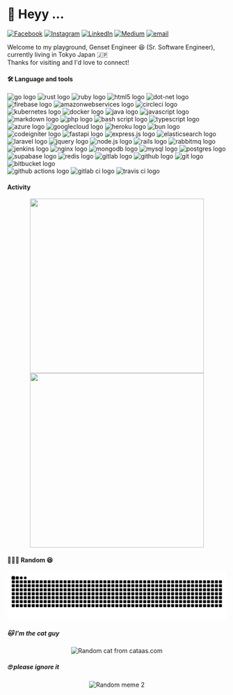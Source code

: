 # 💫 Heyy ...

[![Facebook](https://img.shields.io/badge/Facebook-%231877F2.svg?logo=Facebook&logoColor=white)](https://facebook.com/https://www.facebook.com/cakazies) [![Instagram](https://img.shields.io/badge/Instagram-%23E4405F.svg?logo=Instagram&logoColor=white)](https://instagram.com/https://www.instagram.com/cakazies/) [![LinkedIn](https://img.shields.io/badge/LinkedIn-%230077B5.svg?logo=linkedin&logoColor=white)](https://linkedin.com/in/https://www.linkedin.com/in/cakazies/) [![Medium](https://img.shields.io/badge/Medium-12100E?logo=medium&logoColor=white)](https://medium.com/@https://medium.com/@cakazies) [![email](https://img.shields.io/badge/Email-D14836?logo=gmail&logoColor=white)](mailto:cakazies@gmail.com)

Welcome to my playground, Genset Engineer 😆 (Sr. Software Engineer), currently living in Tokyo Japan 🇯🇵<br>Thanks for visiting and I'd love to connect!<br>



#### 🛠 Language and tools


<div align="left">
  <img src="https://cdn.jsdelivr.net/gh/devicons/devicon/icons/go/go-original-wordmark.svg"  height="20" alt="go logo"  />
  <img src="https://cdn.jsdelivr.net/gh/devicons/devicon/icons/rust/rust-original.svg"  height="20" alt="rust logo"  />
  <img src="https://cdn.jsdelivr.net/gh/devicons/devicon/icons/ruby/ruby-plain-wordmark.svg"  height="20" alt="ruby logo"  />
  <img src="https://cdn.jsdelivr.net/gh/devicons/devicon/icons/html5/html5-original.svg"  height="20" alt="html5 logo"  />
  <img src="https://cdn.jsdelivr.net/gh/devicons/devicon/icons/dot-net/dot-net-plain-wordmark.svg"  height="20" alt="dot-net logo"  />
  <img src="https://cdn.jsdelivr.net/gh/devicons/devicon/icons/firebase/firebase-plain-wordmark.svg"  height="20" alt="firebase logo"  />
  <img src="https://cdn.jsdelivr.net/gh/devicons/devicon/icons/amazonwebservices/amazonwebservices-line-wordmark.svg"  height="20" alt="amazonwebservices logo"  />
  <img src="https://cdn.jsdelivr.net/gh/devicons/devicon/icons/circleci/circleci-plain.svg"  height="20" alt="circleci logo"  />
  <img src="https://cdn.jsdelivr.net/gh/devicons/devicon/icons/kubernetes/kubernetes-plain.svg"  height="20" alt="kubernetes logo"  />
  <img src="https://cdn.jsdelivr.net/gh/devicons/devicon/icons/docker/docker-plain-wordmark.svg"  height="20" alt="docker logo"  />
  <img src="https://cdn.jsdelivr.net/gh/devicons/devicon/icons/java/java-original-wordmark.svg"  height="20" alt="java logo"  />
  <img src="https://cdn.jsdelivr.net/gh/devicons/devicon/icons/javascript/javascript-original.svg"  height="20" alt="javascript logo"  />
  <img src="https://cdn.jsdelivr.net/gh/devicons/devicon/icons/markdown/markdown-original.svg"  height="20" alt="markdown logo"  />
  <img src="https://cdn.jsdelivr.net/gh/devicons/devicon/icons/php/php-original.svg"  height="20" alt="php logo"  />
  <img src="https://cdn.jsdelivr.net/gh/devicons/devicon/icons/bash/bash-original.svg"  height="20" alt="bash script logo"  />
  <img src="https://cdn.jsdelivr.net/gh/devicons/devicon/icons/typescript/typescript-original.svg"  height="20" alt="typescript logo"  />
  <img src="https://cdn.jsdelivr.net/gh/devicons/devicon/icons/azure/azure-original.svg"  height="20" alt="azure logo"  />
  <img src="https://cdn.jsdelivr.net/gh/devicons/devicon/icons/googlecloud/googlecloud-original.svg"  height="20" alt="googlecloud logo"  />
  <img src="https://cdn.jsdelivr.net/gh/devicons/devicon/icons/heroku/heroku-original.svg"  height="20" alt="heroku logo"  />
  <img src="https://cdn.jsdelivr.net/gh/devicons/devicon/icons/bun/bun-original.svg"  height="20" alt="bun logo"  />
  <img src="https://cdn.jsdelivr.net/gh/devicons/devicon/icons/codeigniter/codeigniter-plain-wordmark.svg"  height="20" alt="codeigniter logo"  />
  <img src="https://cdn.jsdelivr.net/gh/devicons/devicon/icons/fastapi/fastapi-original.svg"  height="20" alt="fastapi logo"  />
  <img src="https://cdn.jsdelivr.net/gh/devicons/devicon/icons/express/express-original.svg"  height="20" alt="express.js logo"  />
  <img src="https://cdn.jsdelivr.net/gh/devicons/devicon/icons/elasticsearch/elasticsearch-original.svg"  height="20" alt="elasticsearch logo"  />
  <img src="https://cdn.jsdelivr.net/gh/devicons/devicon/icons/laravel/laravel-original-wordmark.svg"  height="20" alt="laravel logo"  />
  <img src="https://cdn.jsdelivr.net/gh/devicons/devicon/icons/jquery/jquery-original.svg"  height="20" alt="jquery logo"  />
  <img src="https://cdn.jsdelivr.net/gh/devicons/devicon/icons/nodejs/nodejs-original.svg"  height="20" alt="node.js logo"  />
  <img src="https://cdn.jsdelivr.net/gh/devicons/devicon/icons/rails/rails-plain-wordmark.svg"  height="20" alt="rails logo"  />
  <img src="https://cdn.jsdelivr.net/gh/devicons/devicon/icons/rabbitmq/rabbitmq-original.svg"  height="20" alt="rabbitmq logo"  />
  <img src="https://cdn.jsdelivr.net/gh/devicons/devicon/icons/jenkins/jenkins-original.svg"  height="20" alt="jenkins logo"  />
  <img src="https://cdn.jsdelivr.net/gh/devicons/devicon/icons/nginx/nginx-original.svg"  height="20" alt="nginx logo"  />
  <img src="https://cdn.jsdelivr.net/gh/devicons/devicon/icons/mongodb/mongodb-original.svg"  height="20" alt="mongodb logo"  />
  <img src="https://cdn.jsdelivr.net/gh/devicons/devicon/icons/mysql/mysql-original-wordmark.svg"  height="20" alt="mysql logo"  />
  <img src="https://cdn.jsdelivr.net/gh/devicons/devicon/icons/postgresql/postgresql-original-wordmark.svg"  height="20" alt="postgres logo"  />
  <img src="https://cdn.jsdelivr.net/gh/devicons/devicon/icons/supabase/supabase-original.svg"  height="20" alt="supabase logo"  />
  <img src="https://cdn.jsdelivr.net/gh/devicons/devicon/icons/redis/redis-original-wordmark.svg"  height="20" alt="redis logo"  />
  <img src="https://cdn.jsdelivr.net/gh/devicons/devicon/icons/gitlab/gitlab-original.svg"  height="20" alt="gitlab logo"  />
  <img src="https://cdn.jsdelivr.net/gh/devicons/devicon/icons/github/github-original.svg"  height="20" alt="github logo"  />
  <img src="https://cdn.jsdelivr.net/gh/devicons/devicon/icons/git/git-original-wordmark.svg"  height="20" alt="git logo"  />
  <img src="https://cdn.jsdelivr.net/gh/devicons/devicon/icons/bitbucket/bitbucket-original.svg"  height="20" alt="bitbucket logo"  />
  <br/>
  <img src="https://img.shields.io/badge/GitHub%20Actions-2088FF?logo=github-actions&logoColor=white"  height="20" alt="github actions logo"  />
  <img src="https://img.shields.io/badge/GitLab%20CI-FC6D26?logo=gitlab-ci&logoColor=white"  height="20" alt="gitlab ci logo"  />
  <img src="https://img.shields.io/badge/Travis%20CI-3EAAAF?logo=travis&logoColor=white"  height="20" alt="travis ci logo"  />
</div>


#### Activity

<p align="center">
  <img align="center" width="400px" height="400px" src="https://wakatime.com/share/@ed117f6a-9782-466f-8634-55bbc2379a18/e2a5c059-4788-4307-b9e8-6262b7c0167d.svg"/>
  <img align="center" height="400px" width="400px" src="https://wakatime.com/share/@ed117f6a-9782-466f-8634-55bbc2379a18/d861afbc-7844-475e-a418-cf69b95342c1.svg" />
</p>

#### 🎉🎉🎉 Random 😆

<img src="https://raw.githubusercontent.com/cakazies/cakazies/output/snake.svg" alt="Snake animation" />


##### 🐱 I'm the cat guy

<p align="center">
  <img src="https://cataas.com/cat" width="300" alt="Random cat from cataas.com" />
</p>

##### 🙄 please ignore it

<p align="center">
  <img src="https://gifroz.vercel.app/?q=meme&source=tenor" width="300" alt="Random meme 2" />
</p>

